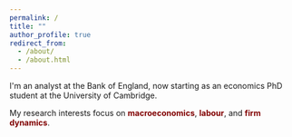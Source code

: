 ```yaml
---
permalink: /
title: ""
author_profile: true
redirect_from: 
  - /about/
  - /about.html
---
```


I'm an analyst at the Bank of England, now starting as an economics PhD student at the University of Cambridge.

My research interests focus on <span style="color: maroon; font-weight: bold;"> macroeconomics</span>, <span style="color: maroon; font-weight: bold;">labour</span>, and <span style="color: maroon; font-weight: bold;">firm dynamics</span>.
